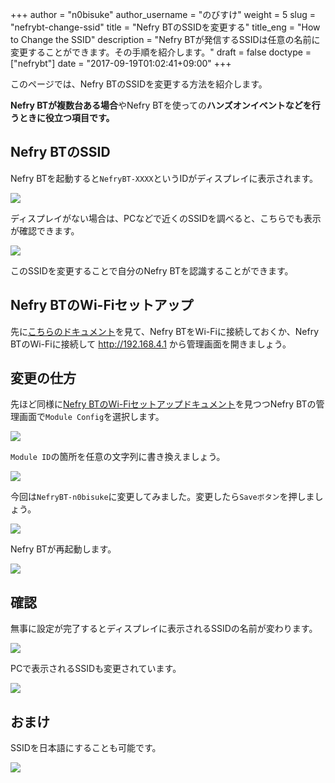 +++
author = "n0bisuke"
author_username = "のびすけ"
weight = 5
slug = "nefrybt-change-ssid"
title = "Nefry BTのSSIDを変更する"
title_eng = "How to Change the SSID"
description = "Nefry BTが発信するSSIDは任意の名前に変更することができます。その手順を紹介します。"
draft = false
doctype = ["nefrybt"]
date = "2017-09-19T01:02:41+09:00"
+++

このページでは、Nefry BTのSSIDを変更する方法を紹介します。

**Nefry BTが複数台ある場合**やNefry BTを使っての**ハンズオンイベントなどを行うときに役立つ項目です。**

## Nefry BTのSSID

Nefry BTを起動すると`NefryBT-XXXX`というIDがディスプレイに表示されます。

![](https://i.gyazo.com/adae1fad9391ad899e193e97eb659c5a.png)

ディスプレイがない場合は、PCなどで近くのSSIDを調べると、こちらでも表示が確認できます。

![](https://i.gyazo.com/9b2e2ee7f0e3a30625474095a39edf7d.png)

このSSIDを変更することで自分のNefry BTを認識することができます。

## Nefry BTのWi-Fiセットアップ

先に[こちらのドキュメント](/docs/nefrybt-wifi-setup/)を見て、Nefry BTをWi-Fiに接続しておくか、Nefry BTのWi-Fiに接続して http://192.168.4.1 から管理画面を開きましょう。

## 変更の仕方

先ほど同様に[Nefry BTのWi-Fiセットアップドキュメント](/docs/nefrybt-wifi-setup/)を見つつNefry BTの管理画面で`Module Config`を選択します。

![](https://i.gyazo.com/622ffa17c65cccc1601d8f5b5a2b28b3.png)

`Module ID`の箇所を任意の文字列に書き換えましょう。

![](https://i.gyazo.com/29173979eac31b196003f46bcc6aa096.png)

今回は`NefryBT-n0bisuke`に変更してみました。変更したら`Saveボタン`を押しましょう。

![](https://i.gyazo.com/11b0f67ae9ff5bed0d9e7e52d5923f63.png)

Nefry BTが再起動します。

![](https://i.gyazo.com/bd919aa1cbe8bd2f081fb6b5f8160645.png)

## 確認

無事に設定が完了するとディスプレイに表示されるSSIDの名前が変わります。

![](https://i.gyazo.com/daae4b53b74596e726e0cb59e1c3553e.png)

PCで表示されるSSIDも変更されています。

![](https://i.gyazo.com/3046c0fa6951446d4b1a6a1ca84c49e4.png)

## おまけ

SSIDを日本語にすることも可能です。

![](https://i.gyazo.com/0cd41c44fac4eb8515c44778b60065b5.png)